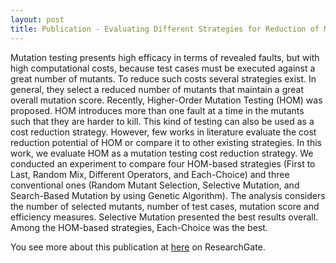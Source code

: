 ```yaml
---
layout: post
title: Publication - Evaluating Different Strategies for Reduction of Mutation Testing Costs
---
```


Mutation testing presents high efficacy in terms of revealed faults, but with high computational costs, because test cases must be executed against a great number of mutants. To reduce such costs several strategies exist. In general, they select a reduced number of mutants that maintain a great overall mutation score. Recently, Higher-Order Mutation Testing (HOM) was proposed. HOM introduces more than one fault at a time in the mutants such that they are harder to kill. This kind of testing can also be used as a cost reduction strategy. However, few works in literature evaluate the cost reduction potential of HOM or compare it to other existing strategies. In this work, we evaluate HOM as a mutation testing cost reduction strategy. We conducted an experiment to compare four HOM-based strategies (First to Last, Random Mix, Different Operators, and Each-Choice) and three conventional ones (Random Mutant Selection, Selective Mutation, and Search-Based Mutation by using Genetic Algorithm). The analysis considers the number of selected mutants, number of test cases, mutation score and efficiency measures. Selective Mutation presented the best results overall. Among the HOM-based strategies, Each-Choice was the best. 

You see more about this publication at [here](https://www.researchgate.net/publication/308050171_Evaluating_Different_Strategies_for_Reduction_of_Mutation_Testing_Costs) on ResearchGate.